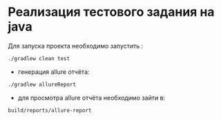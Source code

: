 # Реализация тестового задания на java

Для запуска проекта необходимо запустить :

```sh 
./gradlew clean test
```

* генерация allure отчёта:

```sh 
./gradlew allureReport 
```

* для просмотра allure отчёта необходимо зайти в:

```sh 
build/reports/allure-report
```
